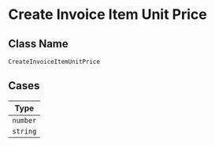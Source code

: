 
# Create Invoice Item Unit Price

## Class Name

`CreateInvoiceItemUnitPrice`

## Cases

| Type |
|  --- |
| `number` |
| `string` |

